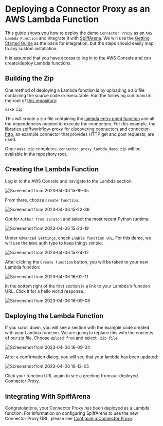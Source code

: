 # Deploying a Connector Proxy as an AWS Lambda Function

This guide shows you how to deploy the demo `Connector Proxy` as an `AWS Lambda Function` and integrate it with [SpiffArena](https://www.spiffworkflow.org/pages/spiffarena/).
We will use the [Getting Started Guide](https://www.spiffworkflow.org/posts/articles/get_started/) as the basis for integration, but the steps should easily map to any custom installation.

It is assumed that you have access to log in to the AWS Console and can create/deploy Lambda functions.

## Building the Zip

One method of deploying a Lambda function is by uploading a zip file containing the source code or executable.
Run the following command in the root of [this repository](https://github.com/sartography/connector-proxy-lambda-demo):

```
make zip
```

This will create a zip file containing the [lambda entry point function](https://github.com/sartography/connector-proxy-lambda-demo/blob/main/connector_proxy_lambda_demo/lambda_function.py#L5) and all the dependencies needed to execute the connectors.
For this example, the libraries [spiffworkflow-proxy](https://github.com/sartography/spiffworkflow-proxy) for discovering connectors and [connector-http](https://github.com/sartography/connector-http), an example connector that provides HTTP get and post requests, are used.

Once `make zip` completes, `connector_proxy_lambda_demo.zip` will be available in the repository root.

## Creating the Lambda Function

Log in to the AWS Console and navigate to the Lambda section.

![Screenshot from 2023-04-06 15-19-35](https://user-images.githubusercontent.com/100367399/230482600-bf5f72b4-f499-4d44-8f6b-814d8e4c67d2.png)

From there, choose `Create function`.

![Screenshot from 2023-04-06 15-22-39](https://user-images.githubusercontent.com/100367399/230482607-ad561180-9a4d-4ad1-8e4c-c97903f99100.png)

Opt for `Author from scratch` and select the most recent Python runtime.

![Screenshot from 2023-04-06 15-23-19](https://user-images.githubusercontent.com/100367399/230482609-8bece818-a41f-4f37-99c4-d9d10bef4d54.png)

Under `Advanced Settings`, check `Enable function URL`.
For this demo, we will use the `NONE` auth type to keep things simple.

![Screenshot from 2023-04-06 15-24-12](https://user-images.githubusercontent.com/100367399/230482613-8fa6c8ef-5035-4a77-9670-f7211bf92cc0.png)

After clicking the `Create function` button, you will be taken to your new Lambda function:

![Screenshot from 2023-04-06 16-02-11](https://user-images.githubusercontent.com/100367399/230482618-cf4cf088-3629-4832-9a3d-d81f29842aff.png)

In the bottom right of the first section is a link to your Lambda's function URL.
Click it for a hello world response.

![Screenshot from 2023-04-06 16-09-08](https://user-images.githubusercontent.com/100367399/230484874-7529b786-da15-4a2c-8731-3780712bc0ef.png)

## Deploying the Lambda Function

If you scroll down, you will see a section with the example code created with your Lambda function.
We are going to replace this with the contents of our zip file.
Choose `Upload from` and select `.zip file`.

![Screenshot from 2023-04-06 16-09-34](https://user-images.githubusercontent.com/100367399/230484774-c0b93e1a-e34d-47b3-813f-03598d5bd631.png)

After a confirmation dialog, you will see that your lambda has been updated:

![Screenshot from 2023-04-06 16-12-05](https://user-images.githubusercontent.com/100367399/230485279-425e71ca-1c7f-4da3-b5e0-2fd2a464d746.png)

Click your function URL again to see a greeting from our deployed Connector Proxy.

## Integrating With SpiffArena

Congratulations, your Connector Proxy has been deployed as a Lambda function.
For information on configuring SpiffArena to use the new Connector Proxy URL, please see [Configure a Connector Proxy](configure_connector_proxy).
